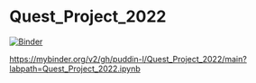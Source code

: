 # Quest_Project_2022

[![Binder](https://mybinder.org/badge_logo.svg)](https://mybinder.org/v2/gh/puddin-l/Quest_Project_2022/main?labpath=Quest_Project_2022.ipynb)

https://mybinder.org/v2/gh/puddin-l/Quest_Project_2022/main?labpath=Quest_Project_2022.ipynb
